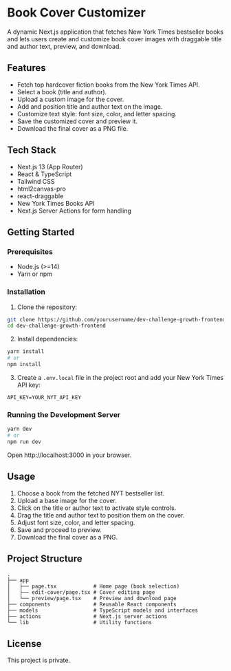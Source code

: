 # Book Cover Customizer

A dynamic Next.js application that fetches New York Times bestseller books and lets users create and customize book cover images with draggable title and author text, preview, and download.

## Features

- Fetch top hardcover fiction books from the New York Times API.
- Select a book (title and author).
- Upload a custom image for the cover.
- Add and position title and author text on the image.
- Customize text style: font size, color, and letter spacing.
- Save the customized cover and preview it.
- Download the final cover as a PNG file.

## Tech Stack

- Next.js 13 (App Router)
- React & TypeScript
- Tailwind CSS
- html2canvas-pro
- react-draggable
- New York Times Books API
- Next.js Server Actions for form handling

## Getting Started

### Prerequisites

- Node.js (>=14)
- Yarn or npm

### Installation

1. Clone the repository:
```bash
git clone https://github.com/yourusername/dev-challenge-growth-frontend.git
cd dev-challenge-growth-frontend
```

2. Install dependencies:
```bash
yarn install
# or
npm install
```

3. Create a `.env.local` file in the project root and add your New York Times API key:
```
API_KEY=YOUR_NYT_API_KEY
```

### Running the Development Server

```bash
yarn dev
# or
npm run dev
```

Open http://localhost:3000 in your browser.

## Usage

1. Choose a book from the fetched NYT bestseller list.
2. Upload a base image for the cover.
3. Click on the title or author text to activate style controls.
4. Drag the title and author text to position them on the cover.
5. Adjust font size, color, and letter spacing.
6. Save and proceed to preview.
7. Download the final cover as a PNG.

## Project Structure

```
.
├── app
│   ├── page.tsx            # Home page (book selection)
│   ├── edit-cover/page.tsx # Cover editing page
│   └── preview/page.tsx    # Preview and download page
├── components              # Reusable React components
├── models                  # TypeScript models and interfaces
├── actions                 # Next.js server actions
└── lib                     # Utility functions
```

## License

This project is private.
